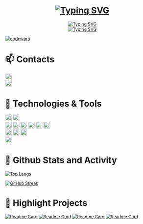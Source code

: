 <h1 align="center"><a href="https://git.io/typing-svg"><img src="https://readme-typing-svg.herokuapp.com?font=Fira+Code&weight=600&size=25&duration=1&pause=1&color=F7F7F7&center=true&vCenter=true&multiline=true&repeat=false&width=435&height=55&lines=Daria+Petrenko" alt="Typing SVG" /></a></h1>

<div align="center"><a href="https://git.io/typing-svg"><img src="https://readme-typing-svg.demolab.com?font=Fira+Code&size=21&duration=3000&pause=800&color=974CF4&center=true&vCenter=true&width=555&height=55&lines=HI!+My+name+is+Daria!;I'm+a+junior+frontend+developer+%F0%9F%91%A9%E2%80%8D%F0%9F%92%BB;I'm+currently+learning+JavaScript+%26+React!;Welcome+to+my+page!+%F0%9F%A4%8D+" alt="Typing SVG" /></a></div>

<div align="center"><a href="https://git.io/typing-svg"><img src="https://readme-typing-svg.herokuapp.com?font=Fira+Code&size=17&duration=1&pause=1&color=F7F7F7&center=true&vCenter=true&repeat=false&width=555&height=55&lines=%F0%9F%8C%BF+looking+for+a+job%2Finternship+in+IT" alt="Typing SVG" /></a></div>

[![codewars](https://www.codewars.com/users/DariaaaP/badges/small)](https://www.codewars.com/users/DariaaaP) 



<h1 align="left">📫 Contacts</h1>

<div><a href="https://t.me/PDariaaa"><img src="https://img.shields.io/badge/Telegram-@PDariaaa-lightgrey?style=flat&logo=Telegram&logoColor=rgb(241, 224, 90)&labelColor=rgb(0, 0, 0)" height="21"/></a></div> 
<div><img src="https://img.shields.io/badge/GMail-barinova.dariaaa@gmail.com-lightgrey?style=flat&logo=GMail&logoColor=rgb(228, 77, 50)&labelColor=rgb(0, 0, 0)" height="21"/></a></div> 



<h1 align="left">🔧 Technologies & Tools</h1>
<div><img src="https://img.shields.io/badge/OS-macOS-lightgrey?style=flat&logo=macOS&logoColor=rgb(241, 224, 90)&labelColor=rgb(0, 0, 0)" height="21"/> <img src="https://img.shields.io/badge/Editor-VS Code-lightgrey?style=flat&logo=Visual Studio Code&logoColor=rgb(241, 224, 90)&labelColor=rgb(0, 0, 0)" height="21"/></div> 
<div><img src="https://img.shields.io/badge/Code-HTML5-lightgrey?style=flat&logo=HTML5&logoColor=rgb(198, 83, 141)&labelColor=rgb(0, 0, 0)" height="21"/> <img src="https://img.shields.io/badge/Code-CSS3-lightgrey?style=flat&logo=CSS3&logoColor=rgb(198, 83, 141)&labelColor=rgb(0, 0, 0)" height="21"/> <img src="https://img.shields.io/badge/Code-Sass-lightgrey?style=flat&logo=Sass&logoColor=rgb(198, 83, 141)&labelColor=rgb(0, 0, 0)" height="21"/> <img src="https://img.shields.io/badge/Code-JavaScript-lightgrey?style=flat&logo=JavaScript&logoColor=rgb(198, 83, 141)&labelColor=rgb(0, 0, 0)" height="21"/> <img src="https://img.shields.io/badge/Code-React-lightgrey?style=flat&logo=React&logoColor=rgb(198, 83, 141)&labelColor=rgb(0, 0, 0)" height="21"/> <img src="https://img.shields.io/badge/Code-Python-lightgrey?style=flat&logo=Python&logoColor=rgb(198, 83, 141)&labelColor=rgb(0, 0, 0)" height="21"/></div>
<div><img src="https://img.shields.io/badge/Tools-PostgreSQL-lightgrey?style=flat&logo=PostgreSQL&logoColor=rgb(87, 61, 124)&labelColor=rgb(0, 0, 0)" height="21"/> <img src="https://img.shields.io/badge/Tools-Postman-lightgrey?style=flat&logo=Postman&logoColor=rgb(87, 61, 124)&labelColor=rgb(0, 0, 0)" height="21"/> <img src="https://img.shields.io/badge/Tools-Power BI-lightgrey?style=flat&logo=Power BI&logoColor=rgb(87, 61, 124)&labelColor=rgb(0, 0, 0)" height="21"/></div>
<div><img src="https://img.shields.io/badge/Design-Figma-lightgrey?style=flat&logo=Figma&logoColor=rgb(228, 77, 50)&labelColor=rgb(0, 0, 0)" height="21"/></div>




<h1 align="left">🌱 Github Stats and Activity</h1>

[![Top Langs](https://github-readme-stats-git-masterrstaa-rickstaa.vercel.app/api/top-langs/?username=DariaaaP&layout=compact&theme=midnight-purple)](https://github.com/anuraghazra/github-readme-stats) 

[![GitHub Streak](https://streak-stats.demolab.com/?user=DariaaaP&theme=midnight-purple&sideLabels=C6538D&currStreakLabel=C6538D&ring=E44D32&fire=F1E05A)](https://git.io/streak-stats)





<h1 align="left">📝 Highlight Projects</h1>

[![Readme Card](https://github-readme-stats-git-masterrstaa-rickstaa.vercel.app/api/pin/?username=DariaaaP&repo=EnglishDictionaryApp&theme=midnight-purple)](https://github.com/DariaaaP/EnglishDictionaryApp) 
[![Readme Card](https://github-readme-stats-git-masterrstaa-rickstaa.vercel.app/api/pin/?username=DariaaaP&repo=MoodboardProject&theme=midnight-purple)](https://github.com/DariaaaP/MoodboardProject) 
[![Readme Card](https://github-readme-stats-git-masterrstaa-rickstaa.vercel.app/api/pin/?username=DariaaaP&repo=HangmanGame&theme=midnight-purple)](https://github.com/DariaaaP/HangmanGame) 
[![Readme Card](https://github-readme-stats-git-masterrstaa-rickstaa.vercel.app/api/pin/?username=DariaaaP&repo=BadTrip&theme=midnight-purple)](https://github.com/DariaaaP/BadTrip)
